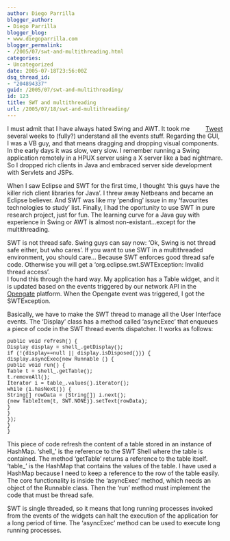 ```yaml
---
author: Diego Parrilla
blogger_author:
- Diego Parrilla
blogger_blog:
- www.diegoparrilla.com
blogger_permalink:
- /2005/07/swt-and-multithreading.html
categories:
- Uncategorized
date: 2005-07-18T23:56:00Z
dsq_thread_id:
- "204894337"
guid: /2005/07/swt-and-multithreading/
id: 123
title: SWT and multithreading
url: /2005/07/18/swt-and-multithreading/
---
```


<div style="float: right; margin-left: 10px;">
  <a href="https://twitter.com/share" class="twitter-share-button" data-via="nubeblog" data-count="vertical" data-url="/2005/07/18/swt-and-multithreading/">Tweet</a>
</div>

I must admit that I have always hated Swing and AWT. It took me several weeks to (fully?) understand all the events stuff. Regarding the GUI, I was a VB guy, and that means dragging and dropping visual components. In the early days it was slow, very slow. I remember running a Swing application remotely in a HPUX server using a X server like a bad nightmare. So I dropped rich clients in Java and embraced server side development with Servlets and JSPs.

When I saw Eclipse and SWT for the first time, I thought &#8216;this guys have the killer rich client libraries for Java&#8217;. I threw away Netbeans and became an Eclipse believer. And SWT was like my &#8216;pending&#8217; issue in my &#8216;favourites technologies to study&#8217; list. Finally, I had the oportunity to use SWT in pure research project, just for fun. The learning curve for a Java guy with experience in Swing or AWT is almost non-existant&#8230;except for the multithreading.

SWT is not thread safe. Swing guys can say now: &#8216;Ok, Swing is not thread safe either, but who cares&#8217;. If you want to use SWT in a multithreaded environment, you should care&#8230; Because SWT enforces good thread safe code. Otherwise you will get a &#8216;org.eclipse.swt.SWTException: Invalid thread access&#8217;.  
I found this through the hard way. My application has a Table widget, and it is updated based on the events triggered by our network API in the [Opengate](http://www.opengate.es/) platform. When the Opengate event was triggered, I got the SWTException.

Basically, we have to make the SWT thread to manage all the User Interface events. The &#8216;Display&#8217; class has a method called &#8216;asyncExec&#8217; that enqueues a piece of code in the SWT thread events dispatcher. It works as follows:

<span style="font-size:85%;"><span style="font-family: courier new;"> public void refresh() {</span><br /> <span style="font-family: courier new;"> Display display = shell_.getDisplay();</span><br /> <span style="font-family: courier new;"> if (!(display==null || display.isDisposed())) {</span><br /> <span style="font-family: courier new;"> display.asyncExec(new Runnable () {</span><br /> <span style="font-family: courier new;"> public void run() {</span><br /> <span style="font-family: courier new;"> Table t = shell_.getTable();</span><br /> <span style="font-family: courier new;"> t.removeAll();</span><br /> <span style="font-family: courier new;"> Iterator i = table_.values().iterator();</span><br /> <span style="font-family: courier new;"> while (i.hasNext()) {</span><br /> <span style="font-family: courier new;"> String[] rowData = (String[]) i.next();</span><br /> <span style="font-family: courier new;"> (new TableItem(t, SWT.NONE)).setText(rowData);</span><br /> <span style="font-family: courier new;"> }</span><br /> <span style="font-family: courier new;"> }</span><br /> <span style="font-family: courier new;"> });</span><br /> <span style="font-family: courier new;"> }</span><br /> <span style="font-family: courier new;"> }</span></span>

This piece of code refresh the content of a table stored in an instance of HashMap. &#8216;shell\_&#8217; is the reference to the SWT Shell where the table is contained. The method &#8216;getTable&#8217; returns a reference to the table itself. &#8216;table\_&#8217; is the HashMap that contains the values of the table. I have used a HashMap because I need to keep a reference to the row of the table easily. The core functionality is inside the &#8216;asyncExec&#8217; method, which needs an object of the Runnable class. Then the &#8216;run&#8217; method must implement the code that must be thread safe.

SWT is single threaded, so it means that long running processes invoked from the events of the widgets can halt the execution of the application for a long period of time. The &#8216;asyncExec&#8217; method can be used to execute long running processes.
